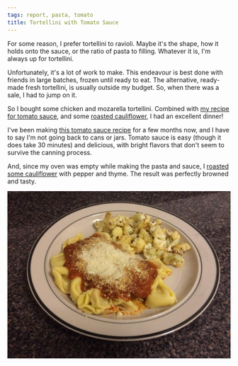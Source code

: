 ```yaml
---
tags: report, pasta, tomato
title: Tortellini with Tomato Sauce
---
```


For some reason, I prefer tortellini to ravioli. Maybe it's the shape,
how it holds onto the sauce, or the ratio of pasta to filling. Whatever
it is, I'm always up for tortellini.

Unfortunately, it's a lot of work to make. This endeavour is best done
with friends in large batches, frozen until ready to eat. The
alternative, ready-made fresh tortellini, is usually outside my budget.
So, when there was a sale, I had to jump on it.

So I bought some chicken and mozarella tortellini. Combined with [my
recipe for tomato sauce](/recipe/tomato-sauce), and some [roasted
cauliflower](/howto/cauliflower/roasted), I had an excellent dinner!

I've been making [this tomato sauce recipe](/recipe/tomato-sauce) for
a few months now, and I have to say I'm not going back to cans or jars.
Tomato sauce is easy (though it does take 30 minutes) and delicious,
with bright flavors that don't seem to survive the canning process.

And, since my oven was empty while making the pasta and sauce,
I [roasted some cauliflower](/howto/cauliflower/roasted) with pepper and
thyme. The result was perfectly browned and tasty.

![Tortellini with tomato sauce and roasted cauliflower](glamour.jpg)
